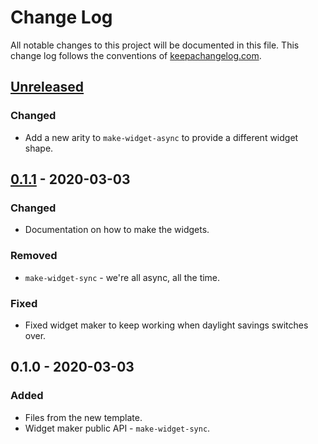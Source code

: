 # Change Log
All notable changes to this project will be documented in this file. This change log follows the conventions of [keepachangelog.com](http://keepachangelog.com/).

## [Unreleased]
### Changed
- Add a new arity to `make-widget-async` to provide a different widget shape.

## [0.1.1] - 2020-03-03
### Changed
- Documentation on how to make the widgets.

### Removed
- `make-widget-sync` - we're all async, all the time.

### Fixed
- Fixed widget maker to keep working when daylight savings switches over.

## 0.1.0 - 2020-03-03
### Added
- Files from the new template.
- Widget maker public API - `make-widget-sync`.

[Unreleased]: https://github.com/your-name/untitled_unmastered/compare/0.1.1...HEAD
[0.1.1]: https://github.com/your-name/untitled_unmastered/compare/0.1.0...0.1.1

